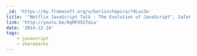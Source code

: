 ```yaml
---
_id: 'https://my.framasoft.org/u/borisschapira/?4Luv3w'
title: '"Netflix JavaScript Talk : The Evolution of JavaScript", Jafar Husein'
link: 'http://youtu.be/DqMFX91ToLw'
date: '2014-12-24'
tags:
    - javascript
    - sharemarks
---
```


<div class="markdown"><p></p></div>
